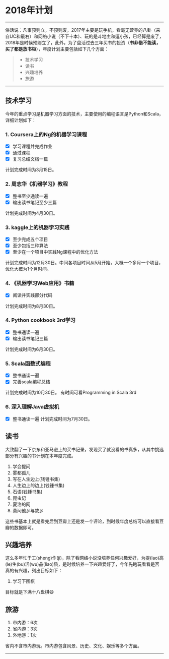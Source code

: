 # 2018年计划

------

俗话说：凡事预则立，不预则废，2017年主要是玩手机，看毫无营养的八卦（来自UC和最右）和网络小说（不下十本）、玩的是斗地主和逗小孩，已经算是废了，2018年是时候预则立了，此外，为了盘活过去三年买书的投资（**书非借不能读，买了都是放书柜**），年度计划主要包括如下几个方面：

> * 技术学习
> * 读书
> * 兴趣培养
> * 旅游

------

## 技术学习

今年的重点学习是机器学习方面的技术，主要使用的编程语言是Python和Scala，详细计划如下：

### 1. Coursera上的Ng的机器学习课程

- [x] 学习课程并完成作业
- [x] 通过课程
- [x] 复习总结文档一篇

计划完成时间为3月15日。

### 2. 周志华《机器学习》教程

- [x] 整书至少通读一遍
- [x] 输出读书笔记至少三篇

计划完成时间为4月30日。

### 3. kaggle上的机器学习实践

- [x] 至少完成五个项目
- [x] 至少包括三种算法
- [x] 至少在一个项目中实践Ng课程中的优化方法

计划完成时间为12月30日。中间各项目时间从5月开始，大概一个多月一个项目，优化大概为1个月时间。

### 4. 《机器学习Web应用》书籍
- [x] 阅读并实践部分代码

计划完成时间为8月30日。

### 4. Python cookbook 3rd学习

- [x] 整书通读一遍
- [x] 输出读书笔记三篇

计划完成时间为6月30日。

### 5. Scala函数式编程

- [x] 整书通读一遍
- [x] 完善scala编程总结

计划完成时间为10月30日。
有时间可看Programming in Scala 3rd

### 6. 深入理解Java虚拟机

- [x] 整书通读一遍
计划完成时间为7月30日。

## 读书

大致翻了一下京东和亚马逊上的买书记录，发现买了就没看的书真多，从其中挑选部分有兴趣的书计划在本年度完成。

1. 学会提问
2. 雾都孤儿
3. 写在人生边上(钱锺书集)
4. 人生边上的边上(钱锺书集)
5. 石语(钱锺书集) 
6. 昆虫记
7. 夏洛的网
8. 莫问他乡与故乡

这些书基本上就是看完后到豆瓣上还是发一个评论，到时候年度总结可以直接看豆瓣的数据即可。

## 兴趣培养

这么多年忙于工(sheng)作(ji)，除了看网络小说没培养任何兴趣爱好，为提(lao)高(le)生(bu)活(wu)品(liao)质，是时候培养一下兴趣爱好了，今年先瞎玩看看是否真的有兴趣，列出目标如下：

1. 学习下围棋

目标就是下满十八盘棋😄

## 旅游

1. 市内游：6次
2. 省内游：3次
3. 外地游：1次

省内不含市内游玩。市内游包含风景、历史、文化、娱乐等多个方面。

------
